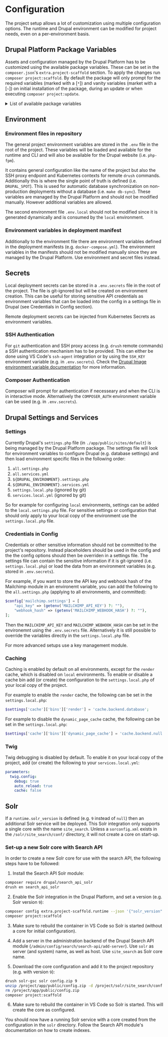 # Configuration

The project setup allows a lot of customization using multiple configuration options. The runtime and Drupal environment can be modified for project needs, even on a per-environment basis.

## Drupal Platform Package Variables

Assets and configuration managed by the Drupal Platform has to be customized using the available package variables. These can be set in the `composer.json`'s `extra.project-scaffold` section. To apply the changes run `composer project:scaffold`. By default the package will only prompt for the required variables (marked with a [`*`]) and vanity variables (market with a [`~`]) on initial installation of the package, during an update or when executing `composer project:update`.

<details>
<summary>List of available package variables</summary>
<br>

* `project_name`: Optional override for default project name (i.e. `{{name}}-sw-project`)
* `name` [`*`]: Code name of the project (e.g. `iqual`)
* `title` [`~`]: Title of the project (e.g. `iqual AG`)
* `url` [`*`]: URL to the current remote live deployment (e.g. `https://www.iqual.ch`)
* `drupal_spot` [`*`]: The drupal single point of truth for asset synchronization (e.g. `prod`)
* Runtime configuration
  * `runtime.base_image`: Base docker image for the Drupal container
  * `runtime.base_image_tag`: Base docker image tag for the Drupal container
  * `runtime.db_image`: Database docker image
  * `runtime.db_image_tag`: Database docker image tag
  * `runtime.php_version` [`*`]: PHP version of the platform (e.g. `8.2`)
  * `runtime.db_version` [`*`]: Database version of the platform (e.g. `10.6`)
  * `runtime.solr_image`: Solr docker image
  * `runtime.solr_image_tag`: Solr image tag
  * `runtime.solr_version`: Solr version of the platform (e.g. `9`)
* CI/CD workflow settings
  * `workflows.update`: Enable/Add the Drupal update workflow
  * `workflows.upgrade`: Enable/Add the Drupal upgrade workflow
  * `workflows.phpunit`: Enable/Add the Drupal testing workflow
  * `workflows.vrt`: Enable/Add the visual regression testing workflow
* `local_domain_suffix`: The domain suffix for local development
* Development setup (`development` array)
  * `devcontainer-docker-compose`: Local dev environment with docker-compose and devcontainers
* `deployment`: Deployment integration type
* Kubernetes contexts
  * `kubernetes_contexts.dev`: Kubernetes development cluster context
  * `kubernetes_contexts.stage`: Kubernetes staging cluster context
  * `kubernetes_contexts.prod`: Kubernetes production cluster context

</details>

## Environment

### Environment files in repository

The general project environment variables are stored in the `.env` file in the root of the project. These variables will be loaded and available for the runtime and CLI and will also be available for the Drupal website (i.e. `php-fpm`).

It contains general configuration like the name of the project but also the SSH proxy endpoint and Kubernetes contexts for remote `drush` commands. Additionally this is where the single point of truth is defined (i.e. `DRUPAL_SPOT`). This is used for automatic database synchronization on non-production deployments without a database (i.e. `make db-sync`). These variables are managed by the Drupal Platform and should not be modified manually. However additional variables are allowed.

The second environment file `.env.local` should not be modified since it is generated dynamically and is consumed by the `local` environment.

### Environment variables in deployment manifest

Additionally to the environment file there are environment variables defined in the deployment manifests (e.g. `docker-compose.yml`). The environment variables in the manifests should not be modified manually since they are managed by the Drupal Platform. Use environment and secret files instead.

## Secrets

Local deployment secrets can be stored in a `.env.secrets` file in the root of the project. The file is git-ignored but will be created on environment creation. This can be useful for storing sensitive API credentials as environment variables that can be loaded into the config in a settings file in Drupal (see Credentials in Config section).

Remote deployment secrets can be injected from Kubernetes Secrets as environment variables.

### SSH Authentication

For `git` authentication and SSH proxy access (e.g. `drush` remote commands) a SSH authentication mechanism has to be provided. This can either be done using VS Code's `ssh-agent` integration or by using the `SSH_KEY` environment variable (e.g. in `.env.secrets`). Check the [Drupal Image environment variable documentation](https://github.com/iqual-ch/dc-drupal/blob/main/docs/environment-variables.md) for more information.

### Composer Authentication

Composer will prompt for authentication if necesseary and when the CLI is in interactive mode. Alternatively the `COMPOSER_AUTH` environment variable can be used (e.g. in `.env.secrets`).

## Drupal Settings and Services

### Settings

Currently Drupal's `settings.php` file (in `./app/public/sites/default`) is being managed by the Drupal Platform package. The settings file will
look for environment variables to configure Drupal (e.g. database settings) and then load environment specific files in the following order:

1. `all.settings.php`
2. `all.services.yml`
3. `${DRUPAL_ENVIRONMENT}.settings.php`
4. `${DRUPAL_ENVIRONMENT}.services.yml`
5. `settings.local.php` (ignored by git)
6. `services.local.yml` (ignored by git)

So for example for configuring `local` environments, settings can be added to the `local.settings.php` file. For sensitive settings or configuration that should only apply to your local copy of the environment use the `settings.local.php` file.

### Credentials in Config

Credentials or other sensitive information should not be committed to the project's repository. Instead placeholders should be used in the config and the the config options should then be overriden in a settings file. The settings file can contain the sensitive information if it is git-ignored (i.e. `settings.local.php`) or load the data from an environment variables (e.g. stored in `.env.secrets`).

For example, if you want to store the API key and webhook hash of the Mailchimp module in an environemt variable, you can add the following to the `all.settings.php` (applying to all environments, and committed):

```php
$config['mailchimp.settings'] = [
    "api_key" => (getenv('MAILCHIMP_API_KEY') ?: ""),
    "webhook_hash" => (getenv('MAILCHIMP_WEBHOOK_HASH') ?: ""),
];
```

Then the `MAILCHIMP_API_KEY` and `MAILCHIMP_WEBHOOK_HASH` can be set in the environemnt using the `.env.secrets` file. Alternatively it is still possible to override the variables directly in the `settings.local.php` file.

For more advanced setups use a key management module.

### Caching

Caching is enabled by default on all environments, except for the `render` cache, which is disabled on `local` environments. To enable or disable a cache bin add (or create) the configuration to the `settings.local.php` of your local copy of the project.

For example to enable the `render` cache, the following can be set in the  `settings.local.php`:

```php
$settings['cache']['bins']['render'] = 'cache.backend.database';
```

For example to disable the `dynamic_page_cache` cache, the following can be set in the  `settings.local.php`:

```php
$settings['cache']['bins']['dynamic_page_cache'] = 'cache.backend.null';
```

### Twig

Twig debugging is disabled by default. To enable it on your local copy of the project, add (or create) the following to your `services.local.yml`:

```yml
parameters:
  twig.config:
    debug: true
    auto_reload: true
    cache: false
```

## Solr

If a `runtime.solr_version` is defined (e.g. `9` instead of `null`) then an additional Solr service will be deployed. This Solr integration only supports a single core with the name `site_search`. Unless a `sorconfig.xml` exists in the `/solr/site_search/conf/` directory, it will not create a core on start-up.

### Set-up a new Solr core with Search API

In order to create a new Solr core for use with the search API, the following steps have to be followed:

1. Install the Search API Solr module:

```bash
composer require drupal/search_api_solr
drush en search_api_solr
```

2. Enable the Solr integration in the Drupal Platform, and set a version (e.g. Solr version `9`):

```bash
composer config extra.project-scaffold.runtime --json '{"solr_version": "9"}' --merge
composer project:scaffold
```

3. Make sure to rebuild the container in VS Code so Solr is started (without a core for initial configuration).

4. Add a server in the administration backend of the Drupal Search API module (`/admin/config/search/search-api/add-server`). Use `solr` as server (and system) name, as well as host. Use `site_search` as Solr core name.

5. Download the core configuration and add it to the project repository (e.g. with version `9`):

```bash
drush solr-gsc solr config.zip 9
unzip /project/app/public/config.zip -d /project/solr/site_search/conf
rm /project/app/public/config.zip
composer project:scaffold
```

6. Make sure to rebuild the container in VS Code so Solr is started. This will create the core as configured.

You should now have a running Solr service with a core created from the configuration in the `solr` directory. Follow the Search API module's documentation on how to create indexes.